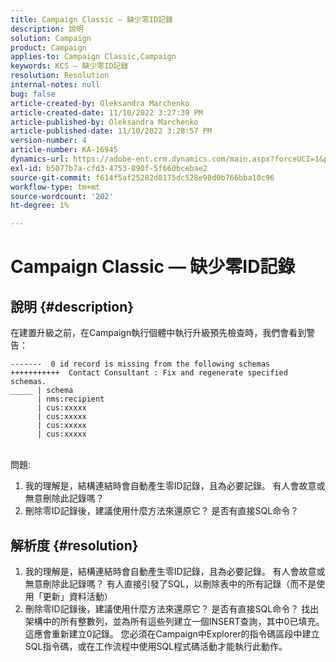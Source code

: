 ```yaml
---
title: Campaign Classic — 缺少零ID記錄
description: 說明
solution: Campaign
product: Campaign
applies-to: Campaign Classic,Campaign
keywords: KCS — 缺少零ID記錄
resolution: Resolution
internal-notes: null
bug: false
article-created-by: Oleksandra Marchenko
article-created-date: 11/10/2022 3:27:39 PM
article-published-by: Oleksandra Marchenko
article-published-date: 11/10/2022 3:28:57 PM
version-number: 4
article-number: KA-16945
dynamics-url: https://adobe-ent.crm.dynamics.com/main.aspx?forceUCI=1&pagetype=entityrecord&etn=knowledgearticle&id=f19e1d34-0c61-ed11-9561-6045bd006b25
exl-id: b5077b7a-cfd3-4753-890f-5f660bcebae2
source-git-commit: f614f5af25282d8175dc528e98d0b766bba10c96
workflow-type: tm+mt
source-wordcount: '202'
ht-degree: 1%

---
```


# Campaign Classic — 缺少零ID記錄

## 說明 {#description}


在建置升級之前，在Campaign執行個體中執行升級預先檢查時，我們會看到警告：


```
-------  0 id record is missing from the following schemas
+++++++++++  Contact Consultant : Fix and regenerate specified schemas.
_____ | schema                   
      | nms:recipient            
      | cus:xxxxx     
      | cus:xxxxx         
      | cus:xxxxx        
      | cus:xxxxx
```

<br>問題:


1. 我的理解是，結構連結時會自動產生零ID記錄，且為必要記錄。 有人會故意或無意刪除此記錄嗎？
2. 刪除零ID記錄後，建議使用什麼方法來還原它？ 是否有直接SQL命令？



## 解析度 {#resolution}


1. 我的理解是，結構連結時會自動產生零ID記錄，且為必要記錄。 有人會故意或無意刪除此記錄嗎？ 有人直接引發了SQL，以刪除表中的所有記錄（而不是使用「更新」資料活動）
2. 刪除零ID記錄後，建議使用什麼方法來還原它？ 是否有直接SQL命令？ 找出架構中的所有整數列，並為所有這些列建立一個INSERT查詢，其中0已填充。 這應會重新建立0記錄。 您必須在Campaign中Explorer的指令碼區段中建立SQL指令碼，或在工作流程中使用SQL程式碼活動才能執行此動作。
